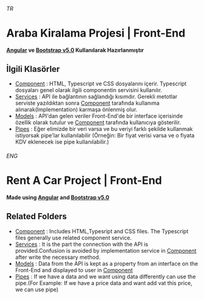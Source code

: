 ###### TR
# Araba Kiralama Projesi | Front-End
**[Angular](https://angular.io/cli) ve [Bootstrap v5.0](https://getbootstrap.com/docs/5.0/getting-started/introduction/) Kullanılarak Hazırlanmıştır**
## İlgili Klasörler
- [Component](https://github.com/mfbilgin42/kamp-final-project-front-end/tree/main/src/app/component) : HTML, Typescript ve CSS dosyalarını içerir. Typescript dosyaları genel olarak ilgili componentin servisini kullanılır.
- [Services](https://github.com/mfbilgin42/kamp-final-project-front-end/tree/main/src/app/services) : API ile bağlantının sağlandığı kısımdır. Gerekli metotlar serviste yazıldıktan sonra  [Component](https://github.com/mfbilgin42/kamp-final-project-front-end/tree/main/src/app/component) tarafında kullanıma alınarak(Implementation) karmaşa önlenmiş olur.
- [Models](https://github.com/mfbilgin42/kamp-final-project-front-end/tree/main/src/app/models) : API'dan gelen veriler Front-End'de bir interface içerisinde özellik olarak tutulur ve [Component](https://github.com/mfbilgin42/kamp-final-project-front-end/tree/main/src/app/component) tarafında kullanıcıya gösterilir.
- [Pipes](https://github.com/mfbilgin42/kamp-final-project-front-end/tree/main/src/app/pipes) : Eğer elimizde bir veri varsa ve bu veriyi farklı şekilde kullanmak istiyorsak pipe'lar kullanılabilir (Örneğin: Bir fiyat verisi varsa ve o fiyata KDV eklenecek ise pipe kullanılabilir.)

###### ENG
# Rent A Car Project | Front-End
**Made using [Angular](https://angular.io/cli) and [Bootstrap v5.0](https://getbootstrap.com/docs/5.0/getting-started/introduction/)**
## Related Folders
- [Component](https://github.com/mfbilgin42/kamp-final-project-front-end/tree/main/src/app/component) : Includes HTML,Typesript and CSS files. The Typescript files generally use related component service.
- [Services](https://github.com/mfbilgin42/kamp-final-project-front-end/tree/main/src/app/services) : It is the part the connection with the API is provided.Confusion is avoided by implementation service in [Component](https://github.com/mfbilgin42/kamp-final-project-front-end/tree/main/src/app/component) after write the necessary method.
- [Models](https://github.com/mfbilgin42/kamp-final-project-front-end/tree/main/src/app/models) : Data from the API is kept as a property from an interface on the Front-End and displayed to user in [Component](https://github.com/mfbilgin42/kamp-final-project-front-end/tree/main/src/app/component)
- [Pipes](https://github.com/mfbilgin42/kamp-final-project-front-end/tree/main/src/app/pipes) : If we have a data and  we want using data differently can use the pipe.(For Example: If we have a price data and want add vat this price, we can use pipe)
